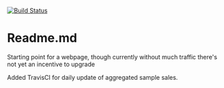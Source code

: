 [![Build Status](https://travis-ci.com/jliang117/jliang117.github.io.svg?branch=master)](https://travis-ci.com/jliang117/jliang117.github.io)

# Readme.md
Starting point for a webpage, though currently without much traffic there's not yet an incentive to upgrade

Added TravisCI for daily update of aggregated sample sales.

